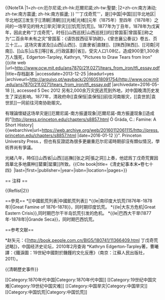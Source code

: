 {{NoteTA
|1=zh-cn:厄尔尼诺;zh-hk:厄爾尼諾;zh-tw:聖嬰;
|2=zh-cn:南方涛动; zh-tw:南方震盪; zh-hk:南方振盪;
}}
'''丁戊奇荒'''，是[[中国|中国]][[华北地区|华北地区]]发生于[[清朝|清朝]][[光绪|光绪]]元年（1875年）至四年（1878年）之间的一场罕见的特大[[旱灾|旱灾]][[饥荒|饥荒]]。1877年为丁丑年，1878年为戊寅年，因此史称“丁戊奇荒”。时任[[山西巡抚|山西巡抚]]的[[曾国荃|曾国荃]]称之为“二百余年未有之灾”<ref>曾国荃：《请饬拔西征军饷疏》，《曾忠襄公奏议》卷五、页三十三。</ref>。这场灾害波及[[山西|山西]]、[[直隶省|直隸]]、[[陕西|陕西]]、[[河南|河南]]、[[山东|山东]]等[[省_(行政區劃)|省]]，受灾人口1.08亿，造成900至1,300余万人饿死，<ref>Edgerton-Tarpley, Kathryn, "Pictures to Draw Tears from Iron" {{cite web |url=http://www.ocw.mit.edu/ans7870/21f.0271/tears_from_iron/tfi_essay.pdf |title=存档副本 |accessdate=2013-12-25 |deadurl=yes |archiveurl=http://arquivo.pt/wayback/20160518091754/http://www.ocw.mit.edu/ans7870/21f.0271/tears_from_iron/tfi_essay.pdf |archivedate=2016-05-18 }}, accessed 5 Dec 2012</ref> 另有2,000余万灾民逃荒到外地，对中国晚清历史发生了深远影响。1877年，清政府命[[袁保恒|袁保恒]]前往河南赈灾，[[袁世凯|袁世凯]]一同前往河南协助赈灾。

有理論懷疑这场旱灾是[[厄爾尼諾-南方振盪现象|厄爾尼諾-南方振盪现象]]造成的<ref>"[http://press.princeton.edu/chapters/s8857.html Ó Gráda, C.: Famine: A Short History] {{webarchive|url=https://web.archive.org/web/20160112061115/http://press.princeton.edu/chapters/s8857.html |date=2016-01-12 }}". Princeton University Press.</ref>，但也有反證認為很多更嚴重厄尔尼诺時期卻沒有類似情況，學術界尚有爭議。

光緒八年，時任[[山西省|山西]]巡撫[[张之洞|張之洞]]上奏，他認爲丁戊奇荒實因爲華北多地廣种[[罌粟|罂粟]]所致。<ref>{{Cite book|title=《清史紀事本末•卷七十四》|last=|first=|publisher=|year=|isbn=|location=|pages=}}</ref>

== 注释 ==

{{Reflist|2}}


==參見==
*[[中國飢荒列表|中國飢荒列表]]
*{{le|南印度大饥荒(1876年-1878年)|Great Famine of 1876–1878}}，同时期印度饥荒。
*{{le|大东方危机|Great Eastern Crisis}},同时期巴尔干半岛饥荒引发的危机。
*{{le|巴西大干旱(1877年-1878年)|Grande Seca}}，同时期巴西饥荒。

==参考文献==


*赵矢元：《[http://book.people.com.cn/BIG5/180741/11366409.html 丁戊奇荒述略]》，中国经济史论坛，2010年2月查询
*Kathryn Edgerton-Tarpley著，曹曦譯：《鐵淚圖：19世紀中國對於饑饉的文化反應》（南京：江蘇人民出版社，2011）。

{{清朝歷史事件}}

[[Category:1870年代中国|Category:1870年代中国]]
[[Category:19世纪中国灾难|Category:19世纪中国灾难]]
[[Category:中国旱灾|Category:中国旱灾]]
[[Category:中国饥荒|Category:中国饥荒]]